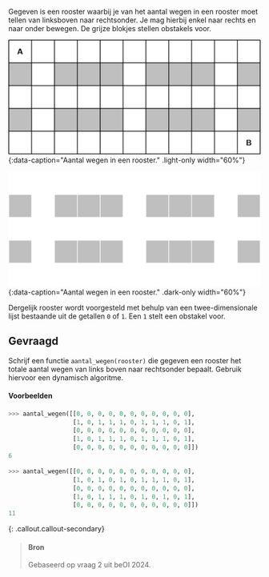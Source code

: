 Gegeven is een rooster waarbij je van het aantal wegen in een rooster moet tellen van linksboven naar rechtsonder. Je mag hierbij enkel naar rechts en naar onder bewegen. De grijze blokjes stellen obstakels voor.

![Aantal wegen in een rooster.](media/image.png "Aantal wegen in een rooster."){:data-caption="Aantal wegen in een rooster." .light-only width="60%"}

![Aantal wegen in een rooster.](media/image_dark.png "Aantal wegen in een rooster."){:data-caption="Aantal wegen in een rooster." .dark-only width="60%"}

Dergelijk rooster wordt voorgesteld met behulp van een twee-dimensionale lijst bestaande uit de getallen `0` of `1`. Een `1` stelt een obstakel voor.

## Gevraagd
Schrijf een functie `aantal_wegen(rooster)` die gegeven een rooster het totale aantal wegen van links boven naar rechtsonder bepaalt. Gebruik hiervoor een dynamisch algoritme.

#### Voorbeelden

```python
>>> aantal_wegen([[0, 0, 0, 0, 0, 0, 0, 0, 0, 0, 0], 
                  [1, 0, 1, 1, 1, 0, 1, 1, 1, 0, 1], 
                  [0, 0, 0, 0, 0, 0, 0, 0, 0, 0, 0], 
                  [1, 0, 1, 1, 1, 0, 1, 1, 1, 0, 1],
                  [0, 0, 0, 0, 0, 0, 0, 0, 0, 0, 0]])
6
```

```python
>>> aantal_wegen([[0, 0, 0, 0, 0, 0, 0, 0, 0, 0, 0], 
                  [1, 0, 1, 0, 1, 0, 1, 1, 1, 0, 1], 
                  [0, 0, 0, 0, 0, 0, 0, 0, 0, 0, 0], 
                  [1, 0, 1, 1, 1, 0, 1, 0, 1, 0, 1],
                  [0, 0, 0, 0, 0, 0, 0, 0, 0, 0, 0]])
11
```

{: .callout.callout-secondary}
>#### Bron
> Gebaseerd op vraag 2 uit beOI 2024.
